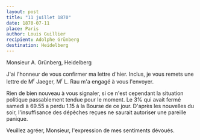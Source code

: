 ```yaml
---
layout: post
title: "11 juillet 1870"
date: 1870-07-11
place: Paris
author: Louis Guillier
recipient: Adolphe Grünberg
destination: Heidelberg
---
```


Monsieur A. Grünberg, Heidelberg

J'ai l'honneur de vous confirmer ma lettre d'hier.
Inclus, je vous remets une lettre de M<sup>r</sup> Jaeger, M<sup>r</sup> L. Rau m'a engagé à vous
l'envoyer.

Rien de bien nouveau à vous signaler, si ce n'est cependant la situation
politique passablement tendue pour le moment. Le 3% qui avait fermé samedi
à 69.55 a perdu 1.15 à la Bourse de ce jour. D'après les nouvelles du soir,
l'insuffisance des dépèches reçues ne saurait autoriser une pareille panique.

Veuillez agréer, Monsieur, l'expression de mes sentiments dévoués.
